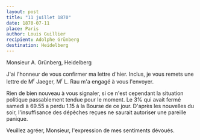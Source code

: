 ```yaml
---
layout: post
title: "11 juillet 1870"
date: 1870-07-11
place: Paris
author: Louis Guillier
recipient: Adolphe Grünberg
destination: Heidelberg
---
```


Monsieur A. Grünberg, Heidelberg

J'ai l'honneur de vous confirmer ma lettre d'hier.
Inclus, je vous remets une lettre de M<sup>r</sup> Jaeger, M<sup>r</sup> L. Rau m'a engagé à vous
l'envoyer.

Rien de bien nouveau à vous signaler, si ce n'est cependant la situation
politique passablement tendue pour le moment. Le 3% qui avait fermé samedi
à 69.55 a perdu 1.15 à la Bourse de ce jour. D'après les nouvelles du soir,
l'insuffisance des dépèches reçues ne saurait autoriser une pareille panique.

Veuillez agréer, Monsieur, l'expression de mes sentiments dévoués.
